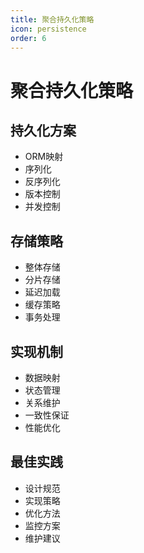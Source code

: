 ```yaml
---
title: 聚合持久化策略
icon: persistence
order: 6
---
```


# 聚合持久化策略

## 持久化方案
- ORM映射
- 序列化
- 反序列化
- 版本控制
- 并发控制

## 存储策略
- 整体存储
- 分片存储
- 延迟加载
- 缓存策略
- 事务处理

## 实现机制
- 数据映射
- 状态管理
- 关系维护
- 一致性保证
- 性能优化

## 最佳实践
- 设计规范
- 实现策略
- 优化方法
- 监控方案
- 维护建议

